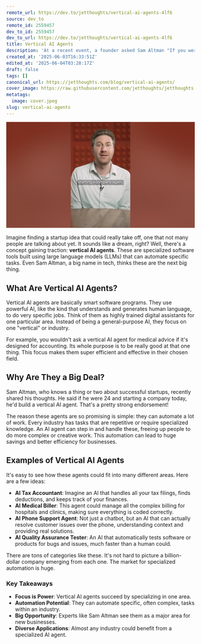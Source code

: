 ```yaml
---
remote_url: https://dev.to/jetthoughts/vertical-ai-agents-4lf6
source: dev_to
remote_id: 2559457
dev_to_id: 2559457
dev_to_url: https://dev.to/jetthoughts/vertical-ai-agents-4lf6
title: Vertical AI Agents
description: 'At a recent event, a founder asked Sam Altman "If you were 24 and starting a startup today, what would you build?" His answer: A vertical AI agent.'
created_at: '2025-06-03T16:33:51Z'
edited_at: '2025-06-04T03:28:17Z'
draft: false
tags: []
canonical_url: https://jetthoughts.com/blog/vertical-ai-agents/
cover_image: https://raw.githubusercontent.com/jetthoughts/jetthoughts.github.io/master/content/blog/vertical-ai-agents/cover.jpeg
metatags:
  image: cover.jpeg
slug: vertical-ai-agents
---
```

[![Vertical AI Agents](file_0.jpg)](https://www.youtube.com/watch?v=lvmmk85ArWg)

Imagine finding a startup idea that could really take off, one that not many people are talking about yet. It sounds like a dream, right? Well, there's a concept gaining traction: **vertical AI agents**. These are specialized software tools built using large language models (LLMs) that can automate specific tasks. Even Sam Altman, a big name in tech, thinks these are the next big thing.

## What Are Vertical AI Agents?

Vertical AI agents are basically smart software programs. They use powerful AI, like the kind that understands and generates human language, to do very specific jobs. Think of them as highly trained digital assistants for one particular area. Instead of being a general-purpose AI, they focus on one "vertical" or industry.

For example, you wouldn't ask a vertical AI agent for medical advice if it's designed for accounting. Its whole purpose is to be really good at that one thing. This focus makes them super efficient and effective in their chosen field.

## Why Are They a Big Deal?

Sam Altman, who knows a thing or two about successful startups, recently shared his thoughts. He said if he were 24 and starting a company today, he'd build a vertical AI agent. That's a pretty strong endorsement!

The reason these agents are so promising is simple: they can automate a lot of work. Every industry has tasks that are repetitive or require specialized knowledge. An AI agent can step in and handle these, freeing up people to do more complex or creative work. This automation can lead to huge savings and better efficiency for businesses.

## Examples of Vertical AI Agents

It's easy to see how these agents could fit into many different areas. Here are a few ideas:

*   **AI Tax Accountant**: Imagine an AI that handles all your tax filings, finds deductions, and keeps track of your finances.
*   **AI Medical Biller**: This agent could manage all the complex billing for hospitals and clinics, making sure everything is coded correctly.
*   **AI Phone Support Agent**: Not just a chatbot, but an AI that can actually resolve customer issues over the phone, understanding context and providing real solutions.
*   **AI Quality Assurance Tester**: An AI that automatically tests software or products for bugs and issues, much faster than a human could.

There are tons of categories like these. It's not hard to picture a billion-dollar company emerging from each one. The market for specialized automation is huge.

### Key Takeaways

*   **Focus is Power**: Vertical AI agents succeed by specializing in one area.
*   **Automation Potential**: They can automate specific, often complex, tasks within an industry.
*   **Big Opportunity**: Experts like Sam Altman see them as a major area for new businesses.
*   **Diverse Applications**: Almost any industry could benefit from a specialized AI agent.
